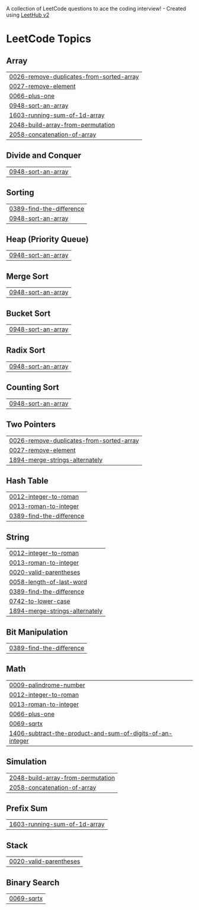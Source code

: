 A collection of LeetCode questions to ace the coding interview! - Created using [LeetHub v2](https://github.com/arunbhardwaj/LeetHub-2.0)
<!---LeetCode Topics Start-->
# LeetCode Topics
## Array
|  |
| ------- |
| [0026-remove-duplicates-from-sorted-array](https://github.com/AkashKannapiran/LeetCode/tree/master/0026-remove-duplicates-from-sorted-array) |
| [0027-remove-element](https://github.com/AkashKannapiran/LeetCode/tree/master/0027-remove-element) |
| [0066-plus-one](https://github.com/AkashKannapiran/LeetCode/tree/master/0066-plus-one) |
| [0948-sort-an-array](https://github.com/AkashKannapiran/LeetCode/tree/master/0948-sort-an-array) |
| [1603-running-sum-of-1d-array](https://github.com/AkashKannapiran/LeetCode/tree/master/1603-running-sum-of-1d-array) |
| [2048-build-array-from-permutation](https://github.com/AkashKannapiran/LeetCode/tree/master/2048-build-array-from-permutation) |
| [2058-concatenation-of-array](https://github.com/AkashKannapiran/LeetCode/tree/master/2058-concatenation-of-array) |
## Divide and Conquer
|  |
| ------- |
| [0948-sort-an-array](https://github.com/AkashKannapiran/LeetCode/tree/master/0948-sort-an-array) |
## Sorting
|  |
| ------- |
| [0389-find-the-difference](https://github.com/AkashKannapiran/LeetCode/tree/master/0389-find-the-difference) |
| [0948-sort-an-array](https://github.com/AkashKannapiran/LeetCode/tree/master/0948-sort-an-array) |
## Heap (Priority Queue)
|  |
| ------- |
| [0948-sort-an-array](https://github.com/AkashKannapiran/LeetCode/tree/master/0948-sort-an-array) |
## Merge Sort
|  |
| ------- |
| [0948-sort-an-array](https://github.com/AkashKannapiran/LeetCode/tree/master/0948-sort-an-array) |
## Bucket Sort
|  |
| ------- |
| [0948-sort-an-array](https://github.com/AkashKannapiran/LeetCode/tree/master/0948-sort-an-array) |
## Radix Sort
|  |
| ------- |
| [0948-sort-an-array](https://github.com/AkashKannapiran/LeetCode/tree/master/0948-sort-an-array) |
## Counting Sort
|  |
| ------- |
| [0948-sort-an-array](https://github.com/AkashKannapiran/LeetCode/tree/master/0948-sort-an-array) |
## Two Pointers
|  |
| ------- |
| [0026-remove-duplicates-from-sorted-array](https://github.com/AkashKannapiran/LeetCode/tree/master/0026-remove-duplicates-from-sorted-array) |
| [0027-remove-element](https://github.com/AkashKannapiran/LeetCode/tree/master/0027-remove-element) |
| [1894-merge-strings-alternately](https://github.com/AkashKannapiran/LeetCode/tree/master/1894-merge-strings-alternately) |
## Hash Table
|  |
| ------- |
| [0012-integer-to-roman](https://github.com/AkashKannapiran/LeetCode/tree/master/0012-integer-to-roman) |
| [0013-roman-to-integer](https://github.com/AkashKannapiran/LeetCode/tree/master/0013-roman-to-integer) |
| [0389-find-the-difference](https://github.com/AkashKannapiran/LeetCode/tree/master/0389-find-the-difference) |
## String
|  |
| ------- |
| [0012-integer-to-roman](https://github.com/AkashKannapiran/LeetCode/tree/master/0012-integer-to-roman) |
| [0013-roman-to-integer](https://github.com/AkashKannapiran/LeetCode/tree/master/0013-roman-to-integer) |
| [0020-valid-parentheses](https://github.com/AkashKannapiran/LeetCode/tree/master/0020-valid-parentheses) |
| [0058-length-of-last-word](https://github.com/AkashKannapiran/LeetCode/tree/master/0058-length-of-last-word) |
| [0389-find-the-difference](https://github.com/AkashKannapiran/LeetCode/tree/master/0389-find-the-difference) |
| [0742-to-lower-case](https://github.com/AkashKannapiran/LeetCode/tree/master/0742-to-lower-case) |
| [1894-merge-strings-alternately](https://github.com/AkashKannapiran/LeetCode/tree/master/1894-merge-strings-alternately) |
## Bit Manipulation
|  |
| ------- |
| [0389-find-the-difference](https://github.com/AkashKannapiran/LeetCode/tree/master/0389-find-the-difference) |
## Math
|  |
| ------- |
| [0009-palindrome-number](https://github.com/AkashKannapiran/LeetCode/tree/master/0009-palindrome-number) |
| [0012-integer-to-roman](https://github.com/AkashKannapiran/LeetCode/tree/master/0012-integer-to-roman) |
| [0013-roman-to-integer](https://github.com/AkashKannapiran/LeetCode/tree/master/0013-roman-to-integer) |
| [0066-plus-one](https://github.com/AkashKannapiran/LeetCode/tree/master/0066-plus-one) |
| [0069-sqrtx](https://github.com/AkashKannapiran/LeetCode/tree/master/0069-sqrtx) |
| [1406-subtract-the-product-and-sum-of-digits-of-an-integer](https://github.com/AkashKannapiran/LeetCode/tree/master/1406-subtract-the-product-and-sum-of-digits-of-an-integer) |
## Simulation
|  |
| ------- |
| [2048-build-array-from-permutation](https://github.com/AkashKannapiran/LeetCode/tree/master/2048-build-array-from-permutation) |
| [2058-concatenation-of-array](https://github.com/AkashKannapiran/LeetCode/tree/master/2058-concatenation-of-array) |
## Prefix Sum
|  |
| ------- |
| [1603-running-sum-of-1d-array](https://github.com/AkashKannapiran/LeetCode/tree/master/1603-running-sum-of-1d-array) |
## Stack
|  |
| ------- |
| [0020-valid-parentheses](https://github.com/AkashKannapiran/LeetCode/tree/master/0020-valid-parentheses) |
## Binary Search
|  |
| ------- |
| [0069-sqrtx](https://github.com/AkashKannapiran/LeetCode/tree/master/0069-sqrtx) |
<!---LeetCode Topics End-->